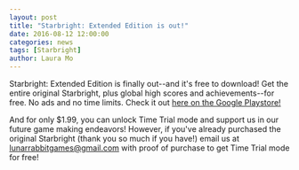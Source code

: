 ```yaml
---
layout: post
title: "Starbright: Extended Edition is out!"
date: 2016-08-12 12:00:00
categories: news
tags: [Starbright]
author: Laura Mo
---
```

Starbright: Extended Edition is finally out--and it's free to download! Get the entire original Starbright, plus global high scores and achievements--for free. No ads and no time limits. Check it out <a href="https://play.google.com/store/apps/details?id=com.lunarrabbit.starbrightextended"> here on the Google Playstore! </a>

And for only $1.99, you can unlock Time Trial mode and support us in our future game making endeavors! However, if you've already purchased the original Starbright (thank you so much if you have!) email us at lunarrabbitgames@gmail.com with proof of purchase to get Time Trial mode for free! 